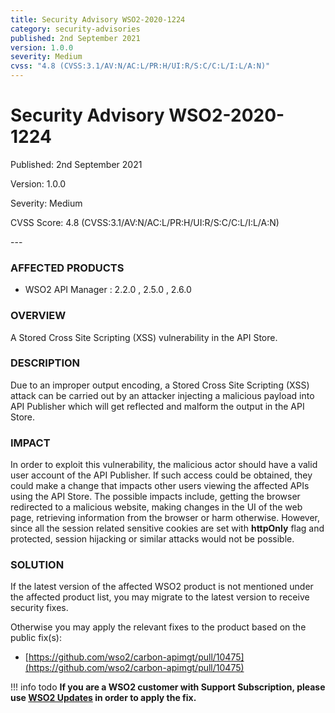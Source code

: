 ```yaml
---
title: Security Advisory WSO2-2020-1224
category: security-advisories
published: 2nd September 2021
version: 1.0.0
severity: Medium
cvss: "4.8 (CVSS:3.1/AV:N/AC:L/PR:H/UI:R/S:C/C:L/I:L/A:N)"
---
```


# Security Advisory WSO2-2020-1224

<p class="doc-info">Published: 2nd September 2021</p>
<p class="doc-info">Version: 1.0.0</p>
<p class="doc-info">Severity: Medium</p>
<p class="doc-info">CVSS Score: 4.8 (CVSS:3.1/AV:N/AC:L/PR:H/UI:R/S:C/C:L/I:L/A:N)</p>
---

### AFFECTED PRODUCTS
* WSO2 API Manager : 2.2.0 , 2.5.0 , 2.6.0


### OVERVIEW
A Stored Cross Site Scripting (XSS) vulnerability in the API Store.


### DESCRIPTION
Due to an improper output encoding, a Stored Cross Site Scripting (XSS) attack can be carried out by an attacker injecting a malicious payload into API Publisher which will get reflected and malform the output in the API Store.


### IMPACT
In order to exploit this vulnerability, the malicious actor should have a valid user account of the API Publisher. If such access could be obtained, they could make a change that impacts other users viewing the affected APIs using the API Store. The possible impacts include, getting the browser redirected to a malicious website, making changes in the UI of the web page, retrieving information from the browser or harm otherwise. However, since all the session related sensitive cookies are set with **httpOnly** flag and protected, session hijacking or similar attacks would not be possible.


### SOLUTION
If the latest version of the affected WSO2 product is not mentioned under the affected product list, you may migrate to the latest version to receive security fixes.

Otherwise you may apply the relevant fixes to the product based on the public fix(s):

* [https://github.com/wso2/carbon-apimgt/pull/10475](https://github.com/wso2/carbon-apimgt/pull/10475)


!!! info todo
    **If you are a WSO2 customer with Support Subscription, please use [WSO2 Updates](https://wso2.com/updates/) in order to apply the fix.**
